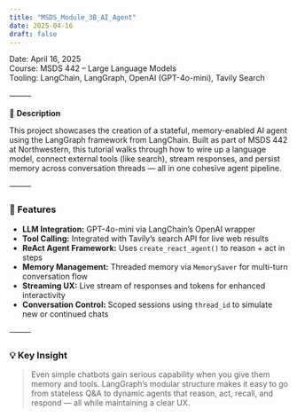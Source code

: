 ```yaml
---
title: "MSDS_Module_3B_AI_Agent"
date: 2025-04-16
draft: false
---
```


 Date: April 16, 2025  
 Course: MSDS 442 – Large Language Models  
Tooling: LangChain, LangGraph, OpenAI (GPT-4o-mini), Tavily Search

⸻

📘 **Description**

This project showcases the creation of a stateful, memory-enabled AI agent using the LangGraph framework from LangChain. Built as part of MSDS 442 at Northwestern, this tutorial walks through how to wire up a language model, connect external tools (like search), stream responses, and persist memory across conversation threads — all in one cohesive agent pipeline.

⸻

### 🔧 Features

- **LLM Integration:** GPT-4o-mini via LangChain’s OpenAI wrapper  
- **Tool Calling:** Integrated with Tavily’s search API for live web results  
- **ReAct Agent Framework:** Uses `create_react_agent()` to reason + act in steps  
- **Memory Management:** Threaded memory via `MemorySaver` for multi-turn conversation flow  
- **Streaming UX:** Live stream of responses and tokens for enhanced interactivity  
- **Conversation Control:** Scoped sessions using `thread_id` to simulate new or continued chats  

⸻

### 💡 Key Insight

> Even simple chatbots gain serious capability when you give them memory and tools. LangGraph’s modular structure makes it easy to go from stateless Q&A to dynamic agents that reason, act, recall, and respond — all while maintaining a clear UX.
